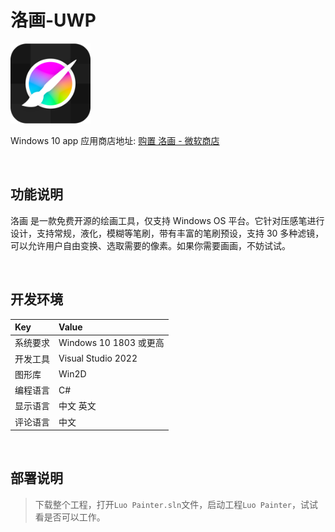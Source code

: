 # 洛画-UWP

![](ScreenShot/logo.png)

 
 Windows 10 app 应用商店地址: 
[购置 洛画 - 微软商店](https://www.microsoft.com/store/productId/9NWRWGKW5MK3)   


<br/>

## 功能说明

洛画 是一款免费开源的绘画工具，仅支持 Windows OS 平台。它针对压感笔进行设计，支持常规，液化，模糊等笔刷，带有丰富的笔刷预设，支持 30 多种滤镜，可以允许用户自由变换、选取需要的像素。如果你需要画画，不妨试试。


<br/>

## 开发环境

|Key|Value|
|:-|:-|
|系统要求| Windows 10 1803 或更高|
|开发工具|Visual Studio 2022|
|图形库|Win2D|
|编程语言|C#|
|显示语言|中文 英文|
|评论语言|中文|


<br/>

## 部署说明

> 下载整个工程，打开`Luo Painter.sln`文件，启动工程`Luo Painter`，试试看是否可以工作。